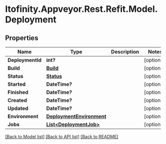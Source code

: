 # Itofinity.Appveyor.Rest.Refit.Model.Deployment
## Properties

Name | Type | Description | Notes
------------ | ------------- | ------------- | -------------
**DeploymentId** | **int?** |  | [optional] 
**Build** | [**Build**](Build.md) |  | [optional] 
**Status** | [**Status**](Status.md) |  | [optional] 
**Started** | **DateTime?** |  | [optional] 
**Finished** | **DateTime?** |  | [optional] 
**Created** | **DateTime?** |  | [optional] 
**Updated** | **DateTime?** |  | [optional] 
**Environment** | [**DeploymentEnvironment**](DeploymentEnvironment.md) |  | [optional] 
**Jobs** | [**List&lt;DeploymentJob&gt;**](DeploymentJob.md) |  | [optional] 

[[Back to Model list]](../README.md#documentation-for-models) [[Back to API list]](../README.md#documentation-for-api-endpoints) [[Back to README]](../README.md)

